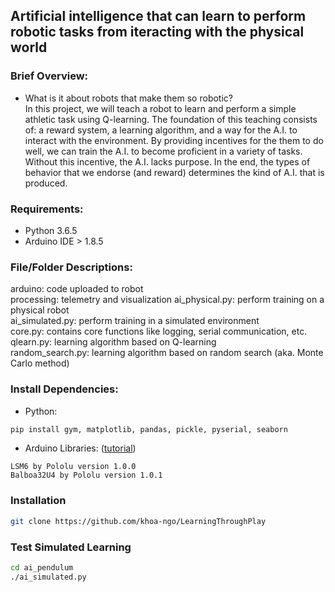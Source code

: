 ## Artificial intelligence that can learn to perform robotic tasks from iteracting with the physical world

### Brief Overview:   
* What is it about robots that make them so robotic?   
In this project, we will teach a robot to learn and perform a simple athletic task using Q-learning. The foundation of this teaching consists of: a reward system, a learning algorithm, and a way for the A.I. to interact with the environment. By providing incentives for the them to do well, we can train the A.I. to become proficient in a variety of tasks. Without this incentive, the A.I. lacks purpose. In the end, the types of behavior that we endorse (and reward) determines the kind of A.I. that is produced.

### Requirements:
* Python 3.6.5
* Arduino IDE > 1.8.5

### File/Folder Descriptions:
arduino: code uploaded to robot  
processing: telemetry and visualization
ai_physical.py: perform training on a physical robot  
ai_simulated.py: perform training in a simulated environment  
core.py: contains core functions like logging, serial communication, etc.  
qlearn.py: learning algorithm based on Q-learning   
random_search.py: learning algorithm based on random search (aka. Monte Carlo method)   

### Install Dependencies:
* Python:
```bash
pip install gym, matplotlib, pandas, pickle, pyserial, seaborn
```   
* Arduino Libraries: ([tutorial](https://www.arduino.cc/en/guide/libraries))
```
LSM6 by Pololu version 1.0.0
Balboa32U4 by Pololu version 1.0.1
```

### Installation
```bash
git clone https://github.com/khoa-ngo/LearningThroughPlay
```

### Test Simulated Learning
```bash
cd ai_pendulum
./ai_simulated.py
```
